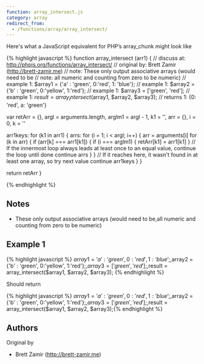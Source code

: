 ```yaml
---
function: array_intersect.js
category: array
redirect_from:
  - /functions/array/array_intersect/
---
```


<!-- WARNING! This file is auto generated by `npm run web:inject`, do not edit by hand -->

Here's what a JavaScript equivalent for PHP’s array_chunk might look like

{% highlight javascript %}
function array_intersect (arr1) {
  //  discuss at: http://phpjs.org/functions/array_intersect/
  // original by: Brett Zamir (http://brett-zamir.me)
  //        note: These only output associative arrays (would need to be
  //        note: all numeric and counting from zero to be numeric)
  //   example 1: $array1 = {'a' : 'green', 0:'red', 1: 'blue'};
  //   example 1: $array2 = {'b' : 'green', 0:'yellow', 1:'red'};
  //   example 1: $array3 = ['green', 'red'];
  //   example 1: $result = array_intersect($array1, $array2, $array3);
  //   returns 1: {0: 'red', a: 'green'}

  var retArr = {},
    argl = arguments.length,
    arglm1 = argl - 1,
    k1 = '',
    arr = {},
    i = 0,
    k = ''

  arr1keys: for (k1 in arr1) {
    arrs: for (i = 1; i < argl; i++) {
      arr = arguments[i]
      for (k in arr) {
        if (arr[k] === arr1[k1]) {
          if (i === arglm1) {
            retArr[k1] = arr1[k1]
          }
          // If the innermost loop always leads at least once to an equal value, continue the loop until done
          continue arrs
        }
      }
      // If it reaches here, it wasn't found in at least one array, so try next value
      continue arr1keys
    }
  }

  return retArr
}

{% endhighlight %}

## Notes
- These only output associative arrays (would need to be,all numeric and counting from zero to be numeric)

## Example 1

{% highlight javascript %}
$array1 = {'a' : 'green', 0:'red', 1: 'blue'};,$array2 = {'b' : 'green', 0:'yellow', 1:'red'};,$array3 = ['green', 'red'];,$result = array_intersect($array1, $array2, $array3);
{% endhighlight %}

Should return

{% highlight javascript %}
$array1 = {'a' : 'green', 0:'red', 1: 'blue'};,$array2 = {'b' : 'green', 0:'yellow', 1:'red'};,$array3 = ['green', 'red'];,$result = array_intersect($array1, $array2, $array3);{% endhighlight %}


## Authors


Original by

- Brett Zamir (http://brett-zamir.me)

